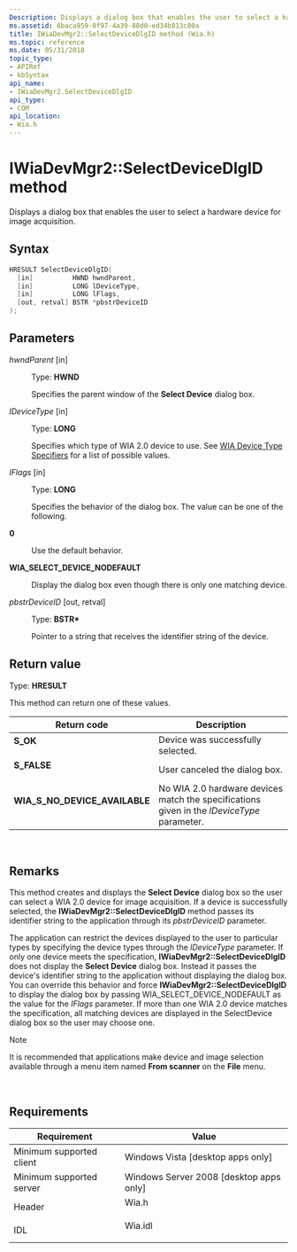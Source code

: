 ```yaml
---
Description: Displays a dialog box that enables the user to select a hardware device for image acquisition.
ms.assetid: 6baca959-0f97-4a39-88d0-ed34b813c80a
title: IWiaDevMgr2::SelectDeviceDlgID method (Wia.h)
ms.topic: reference
ms.date: 05/31/2018
topic_type: 
- APIRef
- kbSyntax
api_name: 
- IWiaDevMgr2.SelectDeviceDlgID
api_type: 
- COM
api_location: 
- Wia.h
---
```


# IWiaDevMgr2::SelectDeviceDlgID method

Displays a dialog box that enables the user to select a hardware device for image acquisition.

## Syntax


```C++
HRESULT SelectDeviceDlgID(
  [in]          HWND hwndParent,
  [in]          LONG lDeviceType,
  [in]          LONG lFlags,
  [out, retval] BSTR *pbstrDeviceID
);
```



## Parameters

<dl> <dt>

*hwndParent* \[in\]
</dt> <dd>

Type: **HWND**

Specifies the parent window of the **Select Device** dialog box.

</dd> <dt>

*lDeviceType* \[in\]
</dt> <dd>

Type: **LONG**

Specifies which type of WIA 2.0 device to use. See [WIA Device Type Specifiers](-wia-wia-device-type-specifiers.md) for a list of possible values.

</dd> <dt>

*lFlags* \[in\]
</dt> <dd>

Type: **LONG**

Specifies the behavior of the dialog box. The value can be one of the following.

<dt>

<span id="0"></span>

<span id="0"></span>**0**


</dt> <dd>

Use the default behavior.

</dd> <dt>

<span id="WIA_SELECT_DEVICE_NODEFAULT"></span><span id="wia_select_device_nodefault"></span>

<span id="WIA_SELECT_DEVICE_NODEFAULT"></span><span id="wia_select_device_nodefault"></span>**WIA\_SELECT\_DEVICE\_NODEFAULT**


</dt> <dd>

Display the dialog box even though there is only one matching device.

</dd> </dl> </dd> <dt>

*pbstrDeviceID* \[out, retval\]
</dt> <dd>

Type: **BSTR\***

Pointer to a string that receives the identifier string of the device.

</dd> </dl>

## Return value

Type: **HRESULT**

This method can return one of these values.



| Return code                                                                                                  | Description                                                                                            |
|--------------------------------------------------------------------------------------------------------------|--------------------------------------------------------------------------------------------------------|
| <dl> <dt>**S\_OK**</dt> </dl>                         | Device was successfully selected. <br/>                                                          |
| <dl> <dt>**S\_FALSE**</dt> </dl>                      | User canceled the dialog box. <br/>                                                              |
| <dl> <dt>**WIA\_S\_NO\_DEVICE\_AVAILABLE**</dt> </dl> | No WIA 2.0 hardware devices match the specifications given in the *lDeviceType* parameter. <br/> |



 

## Remarks

This method creates and displays the **Select Device** dialog box so the user can select a WIA 2.0 device for image acquisition. If a device is successfully selected, the **IWiaDevMgr2::SelectDeviceDlgID** method passes its identifier string to the application through its *pbstrDeviceID* parameter.

The application can restrict the devices displayed to the user to particular types by specifying the device types through the *lDeviceType* parameter. If only one device meets the specification, **IWiaDevMgr2::SelectDeviceDlgID** does not display the **Select Device** dialog box. Instead it passes the device's identifier string to the application without displaying the dialog box. You can override this behavior and force **IWiaDevMgr2::SelectDeviceDlgID** to display the dialog box by passing WIA\_SELECT\_DEVICE\_NODEFAULT as the value for the *lFlags* parameter. If more than one WIA 2.0 device matches the specification, all matching devices are displayed in the SelectDevice dialog box so the user may choose one.

> [!Note]  
> It is recommended that applications make device and image selection available through a menu item named **From scanner** on the **File** menu.

 

## Requirements



| Requirement | Value |
|-------------------------------------|------------------------------------------------------------------------------------|
| Minimum supported client<br/> | Windows Vista \[desktop apps only\]<br/>                                     |
| Minimum supported server<br/> | Windows Server 2008 \[desktop apps only\]<br/>                               |
| Header<br/>                   | <dl> <dt>Wia.h</dt> </dl>   |
| IDL<br/>                      | <dl> <dt>Wia.idl</dt> </dl> |



 

 





